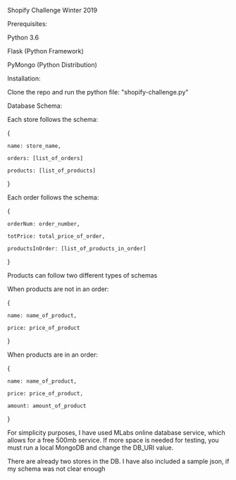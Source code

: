 Shopify Challenge Winter 2019

Prerequisites:

Python 3.6

Flask (Python Framework)

PyMongo (Python Distribution)

Installation:

Clone the repo and run the python file: "shopify-challenge.py"

Database Schema:

Each store follows the schema:

{

	name: store_name,

	orders: [list_of_orders]

	products: [list_of_products]

}

Each order follows the schema:

{

	orderNum: order_number,

	totPrice: total_price_of_order,

	productsInOrder: [list_of_products_in_order]

}

Products can follow two different types of schemas


When products are not in an order:

{

	name: name_of_product,

	price: price_of_product

}

When products are in an order:

{

	name: name_of_product,

	price: price_of_product,

	amount: amount_of_product

}

For simplicity purposes, I have used MLabs online database service, which allows for a free 500mb service. If more space is needed for testing, you must run a local MongoDB and change the DB_URI value.

There are already two stores in the DB. I have also included a sample json, if my schema was not clear enough